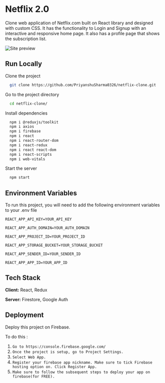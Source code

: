 
# Netflix 2.0

Clone web application of Netflix.com built on React library and designed with custom CSS. It has the functionality to Login and Signup with an interactive and responsive home page. It also has a profile page that shows the subscription list.

![Site preview](https://api.pikwy.com/web/642d48c39c06b84151016084.jpg)


## Run Locally

Clone the project

```bash
  git clone https://github.com/PriyanshuSharma0326/netflix-clone.git
```

Go to the project directory

```bash
  cd netflix-clone/
```

Install dependencies

```bash
  npm i @reduxjs/toolkit
  npm i axios
  npm i firebase
  npm i react
  npm i react-router-dom
  npm i react-redux
  npm i react react-dom
  npm i react-scripts
  npm i web-vitals
```

Start the server

```bash
  npm start
```
## Environment Variables

To run this project, you will need to add the following environment variables to your .env file

`REACT_APP_API_KEY=YOUR_API_KEY`

`REACT_APP_AUTH_DOMAIN=YOUR_AUTH_DOMAIN`

`REACT_APP_PROJECT_ID=YOUR_PROJECT_ID`

`REACT_APP_STORAGE_BUCKET=YOUR_STORAGE_BUCKET`

`REACT_APP_SENDER_ID=YOUR_SENDER_ID`

`REACT_APP_APP_ID=YOUR_APP_ID`


## Tech Stack

**Client:** React, Redux

**Server:** Firestore, Google Auth


## Deployment

Deploy this project on Firebase.

To do this :

1. `Go to https://console.firebase.google.com/`
2. `Once the project is setup, go to Project Settings.`
3. `Select Web App.`
4. `Register your firebase app nickname. Make sure to tick Firebase hosting option on. Click Register App.`
5. `Make sure to follow the subsequent steps to deploy your app on firebase(for FREE).`

